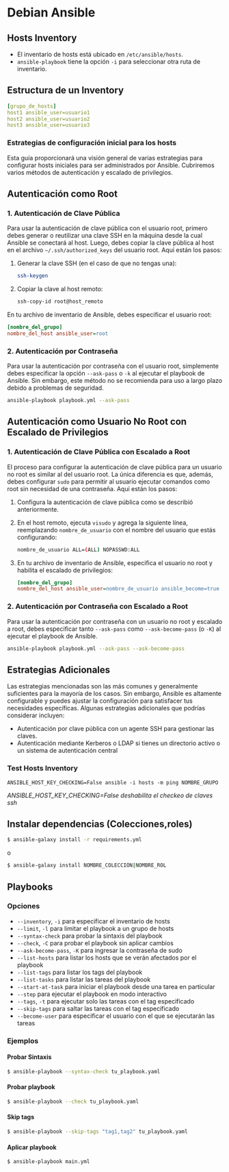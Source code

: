 # Debian Ansible


## Hosts Inventory

* El inventario de hosts está ubicado en `/etc/ansible/hosts`.
* `ansible-playbook` tiene la opción `-i` para seleccionar otra ruta de inventario.

## Estructura de un Inventory

```yaml
[grupo_de_hosts]
host1 ansible_user=usuario1
host2 ansible_user=usuario2
host3 ansible_user=usuario3

```

### Estrategias de configuración inicial para los hosts

Esta guía proporcionará una visión general de varias estrategias para configurar hosts iniciales para ser administrados por Ansible. Cubriremos varios métodos de autenticación y escalado de privilegios.

## Autenticación como Root

### 1. Autenticación de Clave Pública

Para usar la autenticación de clave pública con el usuario root, primero debes generar o reutilizar una clave SSH en la máquina desde la cual Ansible se conectará al host. Luego, debes copiar la clave pública al host en el archivo `~/.ssh/authorized_keys` del usuario root. Aquí están los pasos:

1. Generar la clave SSH (en el caso de que no tengas una):

   ```bash
   ssh-keygen
   ```

2. Copiar la clave al host remoto:

   ```bash
   ssh-copy-id root@host_remoto
   ```

En tu archivo de inventario de Ansible, debes especificar el usuario root:

```ini
[nombre_del_grupo]
nombre_del_host ansible_user=root
```

### 2. Autenticación por Contraseña

Para usar la autenticación por contraseña con el usuario root, simplemente debes especificar la opción `--ask-pass` o `-k` al ejecutar el playbook de Ansible. Sin embargo, este método no se recomienda para uso a largo plazo debido a problemas de seguridad.

```bash
ansible-playbook playbook.yml --ask-pass
```

## Autenticación como Usuario No Root con Escalado de Privilegios

### 1. Autenticación de Clave Pública con Escalado a Root

El proceso para configurar la autenticación de clave pública para un usuario no root es similar al del usuario root. La única diferencia es que, además, debes configurar `sudo` para permitir al usuario ejecutar comandos como root sin necesidad de una contraseña. Aquí están los pasos:

1. Configura la autenticación de clave pública como se describió anteriormente.

2. En el host remoto, ejecuta `visudo` y agrega la siguiente línea, reemplazando `nombre_de_usuario` con el nombre del usuario que estás configurando:

   ```bash
   nombre_de_usuario ALL=(ALL) NOPASSWD:ALL
   ```

3. En tu archivo de inventario de Ansible, especifica el usuario no root y habilita el escalado de privilegios:

   ```ini
   [nombre_del_grupo]
   nombre_del_host ansible_user=nombre_de_usuario ansible_become=true
   ```

### 2. Autenticación por Contraseña con Escalado a Root

Para usar la autenticación por contraseña con un usuario no root y escalado a root, debes especificar tanto `--ask-pass` como `--ask-become-pass` (o `-K`) al ejecutar el playbook de Ansible.

```bash
ansible-playbook playbook.yml --ask-pass --ask-become-pass
```

## Estrategias Adicionales

Las estrategias mencionadas son las más comunes y generalmente suficientes para la mayoría de los casos. Sin embargo, Ansible es altamente configurable y puedes ajustar la configuración para satisfacer tus necesidades específicas. Algunas estrategias adicionales que podrías considerar incluyen:

- Autenticación por clave pública con un agente SSH para gestionar las claves.
- Autenticación mediante Kerberos o LDAP si tienes un directorio activo o un sistema de autenticación central



### Test Hosts Inventory

`ANSIBLE_HOST_KEY_CHECKING=False ansible -i hosts -m ping NOMBRE_GRUPO`

*ANSIBLE_HOST_KEY_CHECKING=False deshabilita el checkeo de claves ssh*

## Instalar dependencias (Colecciones,roles)

```bash
$ ansible-galaxy install -r requirements.yml
```

o

```bash
$ ansible-galaxy install NOMBRE_COLECCIÓN|NOMBRE_ROL
```

## Playbooks

### Opciones

* `--inventory`, `-i` para especificar el inventario de hosts
* `--limit`, `-l` para limitar el playbook a un grupo de hosts
* `--syntax-check` para probar la sintaxis del playbook
* `--check`, `-C` para probar el playbook sin aplicar cambios
* `--ask-become-pass`, `-K` para ingresar la contraseña de sudo
* `--list-hosts` para listar los hosts que se verán afectados por el playbook
* `--list-tags` para listar los tags del playbook
* `--list-tasks` para listar las tareas del playbook
* `--start-at-task` para iniciar el playbook desde una tarea en particular
* `--step` para ejecutar el playbook en modo interactivo
* `--tags`, `-t` para ejecutar solo las tareas con el tag especificado
* `--skip-tags` para saltar las tareas con el tag especificado
* `--become-user` para especificar el usuario con el que se ejecutarán las tareas

### Ejemplos

#### Probar Sintaxis

```bash
$ ansible-playbook --syntax-check tu_playbook.yaml
```

#### Probar playbook

```bash
$ ansible-playbook --check tu_playbook.yaml
```

#### Skip tags

```bash
$ ansible-playbook --skip-tags "tag1,tag2" tu_playbook.yaml
```

#### Aplicar playbook

```bash
$ ansible-playbook main.yml
```

